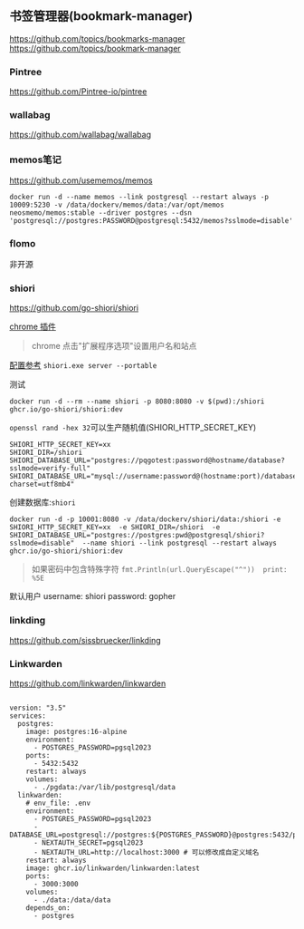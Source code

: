 ## 书签管理器(bookmark-manager)

https://github.com/topics/bookmarks-manager
https://github.com/topics/bookmark-manager

### Pintree
https://github.com/Pintree-io/pintree
### wallabag
https://github.com/wallabag/wallabag 

### memos笔记
https://github.com/usememos/memos
```
docker run -d --name memos --link postgresql --restart always -p 10009:5230 -v /data/dockerv/memos/data:/var/opt/memos neosmemo/memos:stable --driver postgres --dsn 'postgresql://postgres:PASSWORD@postgresql:5432/memos?sslmode=disable'
```

### flomo
非开源

### shiori
https://github.com/go-shiori/shiori

[chrome 插件](https://github.com/go-shiori/shiori-web-ext)
> chrome 点击"扩展程序选项"设置用户名和站点


[配置参考](https://github.com/go-shiori/shiori/blob/master/docs/Configuration.md)
`shiori.exe server --portable`

测试
```
docker run -d --rm --name shiori -p 8080:8080 -v $(pwd):/shiori ghcr.io/go-shiori/shiori:dev
```
`openssl rand -hex 32`可以生产随机值(SHIORI_HTTP_SECRET_KEY)
```
SHIORI_HTTP_SECRET_KEY=xx
SHIORI_DIR=/shiori
SHIORI_DATABASE_URL="postgres://pqgotest:password@hostname/database?sslmode=verify-full"
SHIORI_DATABASE_URL="mysql://username:password@(hostname:port)/database?charset=utf8mb4"
```

创建数据库:`shiori`
```
docker run -d -p 10001:8080 -v /data/dockerv/shiori/data:/shiori -e SHIORI_HTTP_SECRET_KEY=xx  -e SHIORI_DIR=/shiori  -e SHIORI_DATABASE_URL="postgres://postgres:pwd@postgresql/shiori?sslmode=disable"  --name shiori --link postgresql --restart always ghcr.io/go-shiori/shiori:dev
```

> 如果密码中包含特殊字符 `fmt.Println(url.QueryEscape("^"))  print: %5E`


默认用户
username: shiori
password: gopher



### linkding
https://github.com/sissbruecker/linkding
### Linkwarden
https://github.com/linkwarden/linkwarden

```

version: "3.5"
services:
  postgres:
    image: postgres:16-alpine
    environment:
      - POSTGRES_PASSWORD=pgsql2023
    ports:
      - 5432:5432
    restart: always
    volumes:
      - ./pgdata:/var/lib/postgresql/data
  linkwarden:
    # env_file: .env
    environment:
      - POSTGRES_PASSWORD=pgsql2023
      - DATABASE_URL=postgresql://postgres:${POSTGRES_PASSWORD}@postgres:5432/postgres
      - NEXTAUTH_SECRET=pgsql2023
      - NEXTAUTH_URL=http://localhost:3000 # 可以修改成自定义域名
    restart: always
    image: ghcr.io/linkwarden/linkwarden:latest
    ports:
      - 3000:3000
    volumes:
      - ./data:/data/data
    depends_on:
      - postgres

```